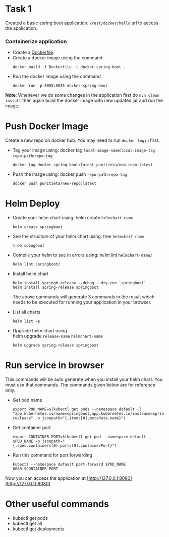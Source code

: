 # Task 1
Created a basic spring boot application. `/rest/docker/hello` url to access the application.
### Containerize application

- Create a [Dockerfile](./Dockerfile).
- Create a docker image using the command  
    ~~~
    docker build -f Dockerfile -t docker-spring-boot .
    ~~~
- Run the docker image using the command 
    ~~~
    docker run -p 8085:8085 docker-spring-boot
    ~~~

**Note**: Whenever we do some changes in the application first do `mvn clean install` then again build the 
docker image with new updated jar and run the image.
  
# Push Docker Image
Create a new repo on docker hub. You may need to run `docker login` first.
- Tag your image using:
docker tag `local-image-name`:`local-image-tag` `repo-path`:`repo-tag`
    ~~~
    docker tag docker-spring-boot:latest punitzeta/new-repo:latest
    ~~~
- Push the image using:
docker push `repo-path`:`repo-tag`
    ~~~
    docker push punitzeta/new-repo:latest
    ~~~

# Helm Deploy

- Create your helm chart using:
helm create `helmchart-name`
    ~~~
    helm create springboot
    ~~~

- See the structure of your helm chart using:
tree `helmchart-name`
    ~~~
    tree spingboot
    ~~~
- Compile your helm to see in errors using: helm lint `helmchart-name/`
    ~~~
    helm lint springboot/
    ~~~
- Install helm chart 
    ~~~
    helm install springb-release --debug --dry-run `springboot`
    helm install spring-release springboot
    ~~~
  The above commands will generate 3 commands in the result which needs to be executed for running your application in your
  browser.
- List all charts
    ~~~
    helm list -a
    ~~~
- Upgrade helm chart using   
helm upgrade `release-name` `helmchart-name`
    ~~~
    helm upgrade spring-release springboot
    ~~~

# Run service in browser
This commands will be auto generate when you install your helm chart. You must use that commands. The commands
given below are for reference only.
- Get pod name
    ~~~
    export POD_NAME=$(kubectl get pods --namespace default -l "app.kubernetes.io/name=springboot,app.kubernetes.io/instance=spring-realease" -o jsonpath="{.items[0].metadata.name}")
    ~~~

- Get container port 
    ~~~
    export CONTAINER_PORT=$(kubectl get pod --namespace default $POD_NAME -o jsonpath="{.spec.containers[0].ports[0].containerPort}")
    ~~~
 
- Run this command for port forwarding
    ~~~
    kubectl --namespace default port-forward $POD_NAME 8080:$CONTAINER_PORT
    ~~~

Now you can access the application at [http://127.0.0.1:8080](http://127.0.0.1:8080)

# Other useful commands 
- kubectl get pods
- kubectl get all
- kubectl get deployments